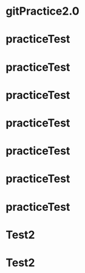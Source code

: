 # gitPractice2.0
# practiceTest
# practiceTest
# practiceTest
# practiceTest
# practiceTest
# practiceTest
# practiceTest
# Test2
# Test2
